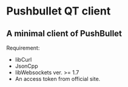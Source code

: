 Pushbullet QT client
=====================
A minimal client of PushBullet
-----------------
Requirement:
- libCurl
- JsonCpp
- libWebsockets ver. >= 1.7
- An access token from official site.
